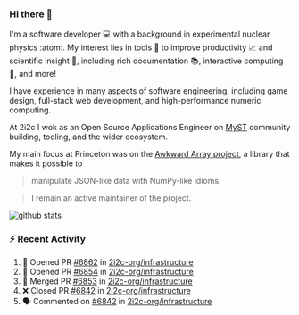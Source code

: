 ### Hi there 👋 

I'm a software developer 💻 with a background in experimental nuclear physics :atom:. My interest lies in tools :wrench: to improve productivity :chart_with_upwards_trend: and scientific insight :telescope:, including rich documentation 📚, interactive computing 🧮, and more! 

I have experience in many aspects of software engineering, including game design, full-stack web development, and high-performance numeric computing. 

At 2i2c I wok as an Open Source Applications Engineer on [MyST](https://github.com/jupyter-book/mystmd) community building, tooling, and the wider ecosystem. 

My main focus at Princeton was on the [Awkward Array project](awkward-array.org/), a library that makes it possible to 
> manipulate JSON-like data with NumPy-like idioms.

> I remain an active maintainer of the project. 

![github stats](https://github-readme-stats.vercel.app/api?username=agoose77&show_icons=true&hide_rank=true&hide_title=true&bg_color=30,e76445,904e95&text_color=efe3ec&icon_color=efe3ec)
<!--
**agoose77/agoose77** is a ✨ _special_ ✨ repository because its `README.md` (this file) appears on your GitHub profile.

Here are some ideas to get you started:

- 🔭 I’m currently working on ...
- 🌱 I’m currently learning ...
- 👯 I’m looking to collaborate on ...
- 🤔 I’m looking for help with ...
- 💬 Ask me about ...
- 📫 How to reach me: ...
- 😄 Pronouns: ...
- ⚡ Fun fact: ...
-->

### :zap: Recent Activity

<!--START_SECTION:activity-->
1. 💪 Opened PR [#6862](https://github.com/2i2c-org/infrastructure/pull/6862) in [2i2c-org/infrastructure](https://github.com/2i2c-org/infrastructure)
2. 💪 Opened PR [#6854](https://github.com/2i2c-org/infrastructure/pull/6854) in [2i2c-org/infrastructure](https://github.com/2i2c-org/infrastructure)
3. 🎉 Merged PR [#6853](https://github.com/2i2c-org/infrastructure/pull/6853) in [2i2c-org/infrastructure](https://github.com/2i2c-org/infrastructure)
4. ❌ Closed PR [#6842](https://github.com/2i2c-org/infrastructure/pull/6842) in [2i2c-org/infrastructure](https://github.com/2i2c-org/infrastructure)
5. 🗣 Commented on [#6842](https://github.com/2i2c-org/infrastructure/pull/6842#issuecomment-3356338818) in [2i2c-org/infrastructure](https://github.com/2i2c-org/infrastructure)
<!--END_SECTION:activity-->
